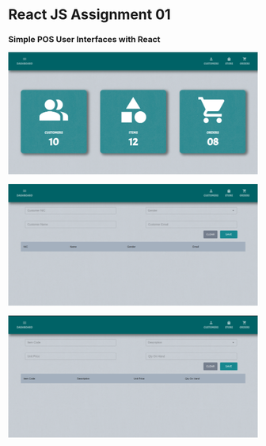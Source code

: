 # React JS Assignment 01

### Simple POS User Interfaces with React

<img src = "src/assets/images/screenshots/1.png" alt = "sample"> <br><br>
<img src = "src/assets/images/screenshots/2.png" alt = "sample"> <br><br>
<img src = "src/assets/images/screenshots/3.png" alt = "sample"> <br><br>
